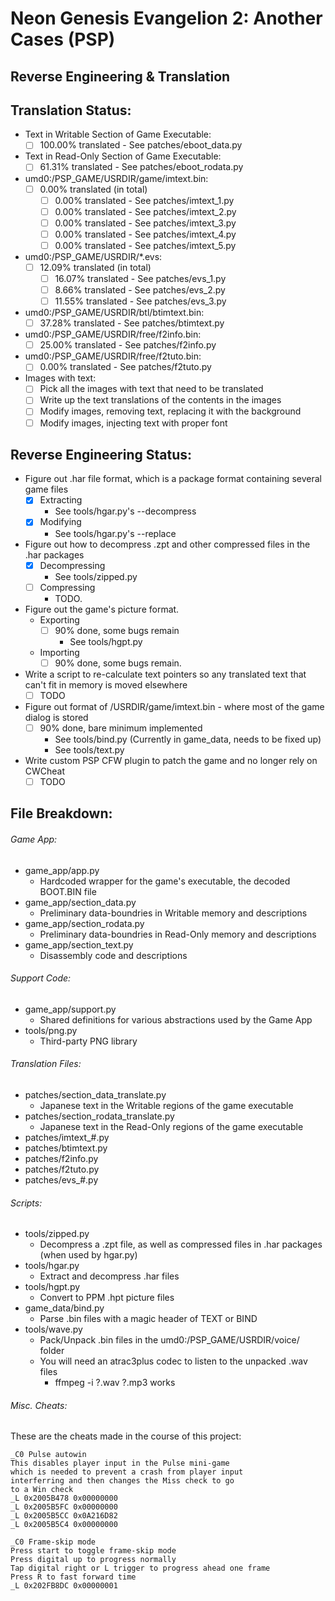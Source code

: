 # Neon Genesis Evangelion 2: Another Cases (PSP)
## Reverse Engineering & Translation

## Translation Status:
- Text in Writable Section of Game Executable:
	- [ ] 100.00% translated - See patches/eboot_data.py
- Text in Read-Only Section of Game Executable:
	- [ ] 61.31% translated - See patches/eboot_rodata.py
- umd0:/PSP_GAME/USRDIR/game/imtext.bin:
	- [ ] 0.00% translated (in total)
		- [ ] 0.00% translated - See patches/imtext_1.py
		- [ ] 0.00% translated - See patches/imtext_2.py
		- [ ] 0.00% translated - See patches/imtext_3.py
		- [ ] 0.00% translated - See patches/imtext_4.py
		- [ ] 0.00% translated - See patches/imtext_5.py
- umd0:/PSP_GAME/USRDIR/*.evs:
	- [ ] 12.09% translated (in total)
		- [ ] 16.07% translated - See patches/evs_1.py
		- [ ] 8.66% translated - See patches/evs_2.py
		- [ ] 11.55% translated - See patches/evs_3.py
- umd0:/PSP_GAME/USRDIR/btl/btimtext.bin:
	- [ ] 37.28% translated - See patches/btimtext.py
- umd0:/PSP_GAME/USRDIR/free/f2info.bin:
	- [ ] 25.00% translated - See patches/f2info.py
- umd0:/PSP_GAME/USRDIR/free/f2tuto.bin:
	- [ ] 0.00% translated - See patches/f2tuto.py
- Images with text:
	- [ ] Pick all the images with text that need to be translated
	- [ ] Write up the text translations of the contents in the images
	- [ ] Modify images, removing text, replacing it with the background
	- [ ] Modify images, injecting text with proper font

## Reverse Engineering Status:
- Figure out .har file format, which is a package format containing several game files
	- [x] Extracting
		- See tools/hgar.py's --decompress
	- [x] Modifying
		- See tools/hgar.py's --replace
- Figure out how to decompress .zpt and other compressed files in the .har packages
	- [x] Decompressing
		- See tools/zipped.py
	- [ ] Compressing
		- TODO.
- Figure out the game's picture format.
	- Exporting
		- [ ] 90% done, some bugs remain
			- See tools/hgpt.py
	- Importing
		- [ ] 90% done, some bugs remain.
- Write a script to re-calculate text pointers so any translated text that can't fit in memory is moved elsewhere
	- [ ] TODO
- Figure out format of /USRDIR/game/imtext.bin - where most of the game dialog is stored
	- [ ] 90% done, bare minimum implemented
		- See tools/bind.py (Currently in game_data, needs to be fixed up)
		- See tools/text.py
- Write custom PSP CFW plugin to patch the game and no longer rely on CWCheat
	- [ ] TODO

## File Breakdown:
###### Game App:
- game_app/app.py
	- Hardcoded wrapper for the game's executable, the decoded BOOT.BIN file
- game_app/section_data.py
	- Preliminary data-boundries in Writable memory and descriptions
- game_app/section_rodata.py
	- Preliminary data-boundries in Read-Only memory and descriptions
- game_app/section_text.py
	- Disassembly code and descriptions

###### Support Code:
- game_app/support.py
	- Shared definitions for various abstractions used by the Game App
- tools/png.py
	- Third-party PNG library

###### Translation Files:
- patches/section_data_translate.py
	- Japanese text in the Writable regions of the game executable
- patches/section_rodata_translate.py
	- Japanese text in the Read-Only regions of the game executable
- patches/imtext_#.py
- patches/btimtext.py
- patches/f2info.py
- patches/f2tuto.py
- patches/evs_#.py

###### Scripts:
- tools/zipped.py
	- Decompress a .zpt file, as well as compressed files in .har packages (when used by hgar.py)
- tools/hgar.py
	- Extract and decompress .har files
- tools/hgpt.py
	- Convert to PPM .hpt picture files
- game_data/bind.py
	- Parse .bin files with a magic header of TEXT or BIND
- tools/wave.py
	- Pack/Unpack .bin files in the umd0:/PSP_GAME/USRDIR/voice/ folder
	- You will need an atrac3plus codec to listen to the unpacked .wav files
		- ffmpeg -i ?.wav ?.mp3 works

###### Misc. Cheats:
These are the cheats made in the course of this project:

```
_C0 Pulse autowin
This disables player input in the Pulse mini-game
which is needed to prevent a crash from player input
interferring and then changes the Miss check to go 
to a Win check
_L 0x2005B478 0x00000000
_L 0x2005B5FC 0x00000000
_L 0x2005B5CC 0x0A216D82
_L 0x2005B5C4 0x00000000
```

```
_C0 Frame-skip mode
Press start to toggle frame-skip mode
Press digital up to progress normally
Tap digital right or L trigger to progress ahead one frame
Press R to fast forward time
_L 0x202FB8DC 0x00000001
```
